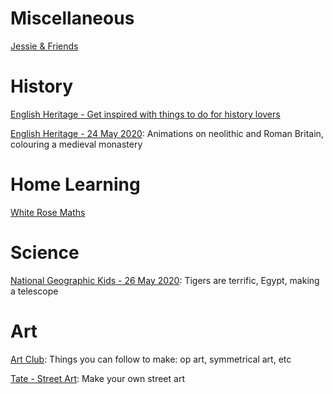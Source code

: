 # Miscellaneous
[Jessie & Friends](https://www.thinkuknow.co.uk/parents/jessie-and-friends-videos/)

# History
[English Heritage - Get inspired with things to do for history lovers](https://www.english-heritage.org.uk/visit/inspire-me)

[English Heritage - 24 May 2020](https://english-heritage-news.org.uk/1CY6-6VJVY-2DWPHQ2X77/cr.aspx): Animations on neolithic and Roman Britain, colouring a medieval monastery

# Home Learning
[White Rose Maths](https://whiterosemaths.com/homelearning/)

# Science
[National Geographic Kids - 26 May 2020](https://email.nationalgeographic.com/H/2/v40000017253366c6b999ad16e966f4650/484d25b9-06df-49c6-a5da-b1e7ff70145a/HTML): Tigers are terrific, Egypt, making a telescope

# Art
[Art Club](https://artclubioanna.wixsite.com/artclub): Things you can follow to make: op art, symmetrical art, etc

[Tate - Street Art](https://www.tate.org.uk/kids/games-quizzes/street-art): Make your own street art
